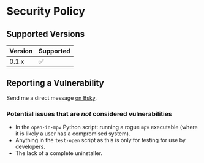 # Security Policy

## Supported Versions

| Version | Supported          |
| ------- | ------------------ |
| 0.1.x   | :white_check_mark: |

## Reporting a Vulnerability

Send me a direct message [on Bsky](https://bsky.app/profile/tatsh.bsky.social).

### Potential issues that are _not_ considered vulnerabilities

- In the `open-in-mpv` Python script: running a rogue `mpv` executable (where it is likely a user
  has a compromised system).
- Anything in the `test-open` script as this is only for testing for use by developers.
- The lack of a complete uninstaller.
